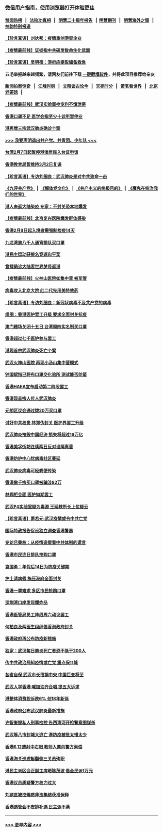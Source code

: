 ### [微信用户指南，使用浏览器打开体验更佳](https://github.com/gfw-breaker/banned-news1/blob/master/indexes/wechat-guide.md?t=0)
#### [禁闻热榜](热点新闻.md?t=0)  &nbsp;&nbsp;|&nbsp;&nbsp; [法轮功真相](https://github.com/gfw-breaker/truth/blob/master/README.md?t=0) &nbsp;&nbsp;|&nbsp;&nbsp; [明慧二十周年报告](https://github.com/gfw-breaker/mh-reports/blob/master/README.md?t=0) &nbsp;&nbsp;|&nbsp;&nbsp;[明慧期刊](https://github.com/gfw-breaker/mh-qikan) &nbsp;&nbsp;|&nbsp;&nbsp; [明慧海外之窗](https://github.com/gfw-breaker/mh-news/blob/master/README.md?t=0) &nbsp;&nbsp;|&nbsp;&nbsp; [神韵特别报道](https://github.com/gfw-breaker/mh-news/blob/master/shenyun.md?t=0)
#### [【珍言真语】刘达邦：疫情重创港资企业](../pages/nsc415/n11854274.md?t=02091102) 
#### [【疫情最前线】证据指中共研发致命生化武器](../pages/nsc415/n11853087.md?t=02091102) 
#### [【珍言真语】吴明德：港府应提取储备救急](../pages/nsc415/n11852734.md?t=02091102) 
#### 五毛举报越来越频繁，请网友们前往下载 [一键翻墙软件](https://github.com/gfw-breaker/ssr-accounts)，并将此项目推荐给亲友
#### [新闻拍案惊奇](https://github.com/gfw-breaker/banned-news1/blob/master/pages/link4.md) &nbsp;&nbsp;|&nbsp;&nbsp; [江峰时刻](https://github.com/gfw-breaker/banned-news1/blob/master/pages/link4.md) &nbsp;&nbsp;|&nbsp;&nbsp; [文昭谈古论今](https://github.com/gfw-breaker/banned-news1/blob/master/pages/link4.md) &nbsp;&nbsp;|&nbsp;&nbsp; [天亮时分](https://github.com/gfw-breaker/banned-news1/blob/master/pages/link4.md) &nbsp;&nbsp;|&nbsp;&nbsp; [萧茗看世界](https://github.com/gfw-breaker/banned-news1/blob/master/pages/link4.md) &nbsp;&nbsp;|&nbsp;&nbsp; [北京老茶馆](https://github.com/gfw-breaker/banned-news1/blob/master/pages/link4.md) &nbsp;&nbsp;|&nbsp;&nbsp; 
#### [【疫情最前线】武汉实验室抢专利不慎泄密](../pages/nsc415/n11850310.md?t=02091102) 
#### [香港口罩不足 医学会指至少十诊所暂停业](../pages/nsc415/n11850301.md?t=02091102) 
#### [港再增三宗武汉肺炎确诊个案](../pages/nsc415/n11850328.md?t=02091102) 
#### [>>> 我要声明退出共产党、共青团、少年队 <<<](https://github.com/begood0513/goodnews/blob/master/quit/letter.md) 
#### [台湾2月7日起暂停港澳居民入台证申请](../pages/nsc415/n11850304.md?t=02091102) 
#### [香港教育局暂维持3月2日复课](../pages/nsc415/n11850260.md?t=02091102) 
#### [【珍言真语】专访刘细良：武汉肺炎是对中共致命一击](../pages/nsc415/n11849934.md?t=02091102) 
#### [《九评共产党》](https://github.com/begood0513/9ping.md/blob/master/README.md) &nbsp;|&nbsp; [《解体党文化》](../../../../jtdwh.md/blob/master/README.md)  &nbsp;|&nbsp; [《共产主义的终极目的》](../../../../gczydzjmd.md/blob/master/README.md) &nbsp;|&nbsp; [《魔鬼在统治我们的世界》](../../../../mgztzwmdsj.md/blob/master/README.md) 
#### [港人未返大陆染疫 专家：不封关恐本地爆发](../pages/nsc415/n11848021.md?t=02091102) 
#### [【疫情最前线】北京复兴医院爆发群体感染](../pages/nsc415/n11847626.md?t=02091102) 
#### [香港2月8日起入境者需强制检疫14天](../pages/nsc415/n11847658.md?t=02091102) 
#### [九龙湾逾八千人通宵排队买口罩](../pages/nsc415/n11847647.md?t=02091102) 
#### [港民主运动获提名竞逐和平奖](../pages/nsc415/n11847633.md?t=02091102) 
#### [曾载确诊大陆客世界梦号返港](../pages/nsc415/n11847608.md?t=02091102) 
#### [【疫情最前线】火神山医院如集中营 被军管](../pages/nsc415/n11847524.md?t=02091102) 
#### [病毒攻入北京大院 红二代先用美特效药](../pages/nsc415/n11847427.md?t=02091102) 
#### [【珍言真语】专访刘细良：新冠状病毒不及共产党的病毒](../pages/nsc415/n11847164.md?t=02091102) 
#### [组图：香港医护罢工升级 要求全面封关抗疫](../pages/nsc415/n11844107.md?t=02091102) 
#### [澳门赌场关闭十五日 台湾周四实名制买口罩](../pages/nsc415/n11845083.md?t=02091102) 
#### [香港超过七千医护参与罢工](../pages/nsc415/n11845051.md?t=02091102) 
#### [港现首宗武汉肺炎死亡个案](../pages/nsc415/n11844998.md?t=02091102) 
#### [武汉火神山医院 再现小汤山集中营模式](../pages/nsc415/n11844763.md?t=02091102) 
#### [钟国斌指已将布口罩交化验所 测试能否防菌](../pages/nsc415/n11842783.md?t=02091102) 
#### [香港HAEA宣布启动第二阶段罢工](../pages/nsc415/n11842723.md?t=02091102) 
#### [香港现首宗人传人武汉肺炎](../pages/nsc415/n11842766.md?t=02091102) 
#### [元朗区议会通过拨20万买口罩](../pages/nsc415/n11842754.md?t=02091102) 
#### [讨好中共权贵 林郑伪封关 医护界罢工升级](../pages/nsc415/n11842359.md?t=02091102) 
#### [武汉肺炎摧毁中国经济 损失将超过16万亿](../pages/nsc415/n11839723.md?t=02091102) 
#### [香港美孚街坊连续两日反对设隔离营](../pages/nsc415/n11839962.md?t=02091102) 
#### [香港防护中心忧病毒社区蔓延](../pages/nsc415/n11839933.md?t=02091102) 
#### [武汉肺炎病毒可经粪便传染](../pages/nsc415/n11839939.md?t=02091102) 
#### [香港逾千宗买口罩被骗涉82万](../pages/nsc415/n11839914.md?t=02091102) 
#### [林郑拒会面 医护如期罢工](../pages/nsc415/n11839892.md?t=02091102) 
#### [武汉P4实验室疑为毒源 王延轶所长上位疑云](../pages/nsc415/n11835543.md?t=02091102) 
#### [【珍言真语】萧若元:武汉疫情或令中共亡党](../pages/nsc415/n11829394.md?t=02091102) 
#### [国际特赦报告促设独立调查香港警暴](../pages/nsc415/n11833845.md?t=02091102) 
#### [专访吕秉权：从疫情造假看中共体制的谎言](../pages/nsc415/n11833813.md?t=02091102) 
#### [香港市民连日排队抢购口罩](../pages/nsc415/n11833794.md?t=02091102) 
#### [袁国勇：年假后14日为防疫关键期](../pages/nsc415/n11831088.md?t=02091102) 
#### [护士请病假 施压港府全面封关](../pages/nsc415/n11831030.md?t=02091102) 
#### [香港一罩难求 多区市民抢购口罩](../pages/nsc415/n11831002.md?t=02091102) 
#### [深圳湾口岸发现爆炸品](../pages/nsc415/n11828802.md?t=02091102) 
#### [香港医管局员工阵线周六动议罢工](../pages/nsc415/n11828762.md?t=02091102) 
#### [何柏良及两医生组织倡香港政府封关](../pages/nsc415/n11828749.md?t=02091102) 
#### [香港政府再公布防疫新措施](../pages/nsc415/n11828716.md?t=02091102) 
#### [独家：武汉每日肺炎死亡者恐不低于200人](../pages/nsc415/n11828240.md?t=02091102) 
#### [传中共政治局知疫情或亡党 重点保11城](../pages/nsc415/n11828145.md?t=02091102) 
#### [各省自保 武汉市长甩锅中央 中国巨变将至](../pages/nsc415/n11828021.md?t=02091102) 
#### [武汉人学香港 喊加油齐合唱 提五大诉求](../pages/nsc415/n11827046.md?t=02091102) 
#### [港整体消费投诉跌6% 创18年新低](../pages/nsc415/n11817280.md?t=02091102) 
#### [香港政府公布武汉肺炎最新措施](../pages/nsc415/n11817152.md?t=02091102) 
#### [许智峯提私人刑事检控 告西湾河开枪警意图谋杀](../pages/nsc415/n11817132.md?t=02091102) 
#### [武汉等八市封城大逃亡 港防疫被批太慢太少](../pages/nsc415/n11817058.md?t=02091102) 
#### [香港6.12遭射中右眼 教师入禀向警方索偿](../pages/nsc415/n11814678.md?t=02091102) 
#### [香港海关巡逻艇翻侧三关员殉职](../pages/nsc415/n11814604.md?t=02091102) 
#### [港民主派区会正副主席晤陈茂波 倡全民派1万元](../pages/nsc415/n11814582.md?t=02091102) 
#### [香港议员质疑警方权力过大](../pages/nsc415/n11814560.md?t=02091102) 
#### [刘颕匡被控煽惑非法集结获准保释](../pages/nsc415/n11811727.md?t=02091102) 
#### [香港选管会不安排补选 民主派不满](../pages/nsc415/n11811691.md?t=02091102) 

----
#### [ >>> 更早内容 <<< ](../indexes/nsc415-earlier.md)
